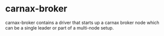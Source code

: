 # carnax-broker
carnax-broker contains a driver that starts up a carnax broker node which can be a single leader or part of a multi-node
setup.